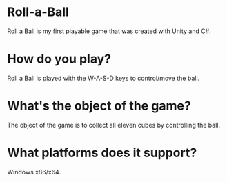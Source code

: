 # Roll-a-Ball

Roll a Ball is my first playable game that was created with Unity and C#.

# How do you play?

Roll a Ball is played with the W-A-S-D keys to control/move the ball.

# What's the object of the game?

The object of the game is to collect all eleven cubes by controlling the ball.

# What platforms does it support?

Windows x86/x64.
